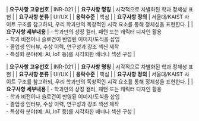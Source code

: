 | **요구사항 고유번호** | INR-021 |
| **요구사항 명칭**     | 시각적으로 차별화된 학과 정체성 표현 |
| **요구사항 분류**     | UI/UX |
| **응락수준**         | 핵심 |
| **요구사항 정의**     | 서울대/KAIST 사이트 구조를 참고하되, 우리 학과만의 독창적인 시각 요소를 통해 정체성을 표현한다. |
| **요구사항 세부내용** | - 학과만의 상징 컬러, 패턴 또는 캐릭터 디자인 활용<br> - 학과 비전이나 슬로건이 반영된 이미지/도식을 삽입<br> - 졸업생 인터뷰, 수상 이력, 연구성과 강조 섹션 제작<br> - 특성화 분야(예: AI, IoT 등)를 시각화한 배너나 섹션 구성 |

| **요구사항 고유번호** | INR-021 |
| **요구사항 명칭**     | 시각적으로 차별화된 학과 정체성 표현 |
| **요구사항 분류**     | UI/UX |
| **응락수준**         | 핵심 |
| **요구사항 정의**     | 서울대/KAIST 사이트 구조를 참고하되, 우리 학과만의 독창적인 시각 요소를 통해 정체성을 표현한다. |
| **요구사항 세부내용** | - 학과만의 상징 컬러, 패턴 또는 캐릭터 디자인 활용<br> - 학과 비전이나 슬로건이 반영된 이미지/도식을 삽입<br> - 졸업생 인터뷰, 수상 이력, 연구성과 강조 섹션 제작<br> - 특성화 분야(예: AI, IoT 등)를 시각화한 배너나 섹션 구성 |
